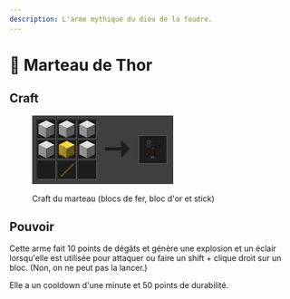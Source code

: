 ```yaml
---
description: L'arme mythique du dieu de la foudre.
---
```


# 🔨 Marteau de Thor

## Craft

<div data-full-width="false">

<figure><img src="../.gitbook/assets/image (8).png" alt=""><figcaption><p>Craft du marteau (blocs de fer, bloc d'or et stick)</p></figcaption></figure>

</div>

## Pouvoir

Cette arme fait 10 points de dégâts et génère une explosion et un éclair lorsqu'elle est utilisée pour attaquer ou faire un shift + clique droit sur un bloc. (Non, on ne peut pas la lancer.)

Elle a un cooldown d'une minute et 50 points de durabilité.
